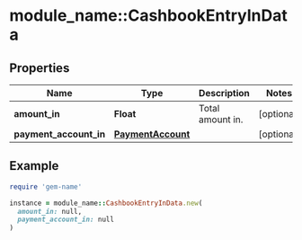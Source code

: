 # module_name::CashbookEntryInData

## Properties

| Name | Type | Description | Notes |
| ---- | ---- | ----------- | ----- |
| **amount_in** | **Float** | Total amount in. | [optional] |
| **payment_account_in** | [**PaymentAccount**](PaymentAccount.md) |  | [optional] |

## Example

```ruby
require 'gem-name'

instance = module_name::CashbookEntryInData.new(
  amount_in: null,
  payment_account_in: null
)
```

